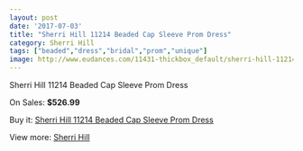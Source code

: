 ```yaml
---
layout: post
date: '2017-07-03'
title: "Sherri Hill 11214 Beaded Cap Sleeve Prom Dress"
category: Sherri Hill
tags: ["beaded","dress","bridal","prom","unique"]
image: http://www.eudances.com/11431-thickbox_default/sherri-hill-11214-beaded-cap-sleeve-prom-dress.jpg
---
```

Sherri Hill 11214 Beaded Cap Sleeve Prom Dress

On Sales: **$526.99**
<a href="https://www.eudances.com/en/sherri-hill/3631-sherri-hill-11214-beaded-cap-sleeve-prom-dress.html"><amp-img layout="responsive" width="600" height="600" src="//www.eudances.com/11431-thickbox_default/sherri-hill-11214-beaded-cap-sleeve-prom-dress.jpg" alt="Sherri Hill 11214 Beaded Cap Sleeve Prom Dress 0" /></a>
<a href="https://www.eudances.com/en/sherri-hill/3631-sherri-hill-11214-beaded-cap-sleeve-prom-dress.html"><amp-img layout="responsive" width="600" height="600" src="//www.eudances.com/11433-thickbox_default/sherri-hill-11214-beaded-cap-sleeve-prom-dress.jpg" alt="Sherri Hill 11214 Beaded Cap Sleeve Prom Dress 1" /></a>
<a href="https://www.eudances.com/en/sherri-hill/3631-sherri-hill-11214-beaded-cap-sleeve-prom-dress.html"><amp-img layout="responsive" width="600" height="600" src="//www.eudances.com/11432-thickbox_default/sherri-hill-11214-beaded-cap-sleeve-prom-dress.jpg" alt="Sherri Hill 11214 Beaded Cap Sleeve Prom Dress 2" /></a>

Buy it: [Sherri Hill 11214 Beaded Cap Sleeve Prom Dress](https://www.eudances.com/en/sherri-hill/3631-sherri-hill-11214-beaded-cap-sleeve-prom-dress.html "Sherri Hill 11214 Beaded Cap Sleeve Prom Dress")

View more: [Sherri Hill](https://www.eudances.com/en/80-Sherri-Hill "Sherri Hill")